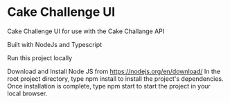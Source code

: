 
# Cake Challenge UI

Cake Challenge UI for use with the Cake Challange API

Built with NodeJs and Typescript

Run this project locally

Download and Install Node JS from https://nodejs.org/en/download/ In the root project directory, type npm install to install the project's dependencies. Once installation is complete, type npm start to start the project in your local browser.
